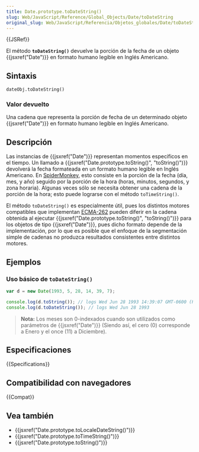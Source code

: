 ```yaml
---
title: Date.prototype.toDateString()
slug: Web/JavaScript/Reference/Global_Objects/Date/toDateString
original_slug: Web/JavaScript/Referencia/Objetos_globales/Date/toDateString
---
```


{{JSRef}}

El método **`toDateString()`** devuelve la porción de la fecha de un objeto {{jsxref("Date")}} en formato humano legible en Inglés Americano.

## Sintaxis

```
dateObj.toDateString()
```

### Valor devuelto

Una cadena que representa la porción de fecha de un determinado objeto {{jsxref("Date")}} en formato humano legible en Inglés Americano.

## Descripción

Las instancias de {{jsxref("Date")}} representan momentos especificos en el tiempo. Un llamado a {{jsxref("Date.prototype.toString()", "toString()")}} devolverá la fecha formateada en un formato humano legible en Inglés Americano. En [SpiderMonkey](/es/docs/SpiderMonkey), esto consiste en la porción de la fecha (día, mes, y año) seguido por la porción de la hora (horas, minutos, segundos, y zona horaria). Algunas veces sólo se necesita obtener una cadena de la porción de la hora; esto puede lograrse con el método `toTimeString()`.

El método `toDateString()` es especialmente útil, pues los distintos motores compatibles que implementan [ECMA-262](/es/docs/ECMAScript) pueden diferir en la cadena obtenida al ejecutar {{jsxref("Date.prototype.toString()", "toString()")}} para los objetos de tipo {{jsxref("Date")}}, pues dicho formato depende de la implementación, por lo que es posible que el enfoque de la segmentación simple de cadenas no produzca resultados consistentes entre distintos motores.

## Ejemplos

### Uso básico de `toDateString()`

```js
var d = new Date(1993, 5, 28, 14, 39, 7);

console.log(d.toString()); // logs Wed Jun 28 1993 14:39:07 GMT-0600 (PDT)
console.log(d.toDateString()); // logs Wed Jun 28 1993
```

> **Nota:** Los meses son 0-indexados cuando son utilizados como parámetros de {{jsxref("Date")}} (Siendo así, el cero (0) corresponde a Enero y el once (11) a Diciembre).

## Especificaciones

{{Specifications}}

## Compatibilidad con navegadores

{{Compat}}

## Vea también

- {{jsxref("Date.prototype.toLocaleDateString()")}}
- {{jsxref("Date.prototype.toTimeString()")}}
- {{jsxref("Date.prototype.toString()")}}
